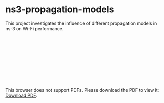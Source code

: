 # ns3-propagation-models
This project investigates the influence of different propagation models in ns-3 on Wi-Fi performance.

<object data="https://github.com/SophiaNow/ns3-propagation-models/blob/main/Investigating_the_Influence_of_Propagation_Loss-Nowicki.pdf" type="application/pdf" width="700px" height="700px">
    <embed src="https://github.com/SophiaNow/ns3-propagation-models/blob/main/Investigating_the_Influence_of_Propagation_Loss-Nowicki.pdf">
        <p>This browser does not support PDFs. Please download the PDF to view it: <a href="[http://yoursite.com/the.pdf](https://github.com/SophiaNow/ns3-propagation-models/blob/main/Investigating_the_Influence_of_Propagation_Loss-Nowicki.pdf)https://github.com/SophiaNow/ns3-propagation-models/blob/main/Investigating_the_Influence_of_Propagation_Loss-Nowicki.pdf">Download PDF</a>.</p>
    </embed>
</object>

